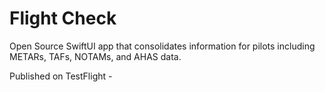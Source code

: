 # Flight Check

Open Source SwiftUI app that consolidates information for pilots including METARs, TAFs, NOTAMs, and AHAS data.

Published on TestFlight - 
